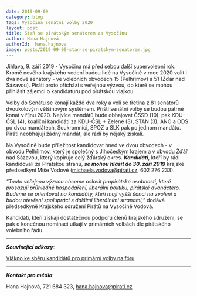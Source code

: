 ```yaml
---
date: 2019-09-09
category: blog
tags: Vysočina senátní volby 2020 
layout: post
title: Staň se pirátským senátorem za Vysočinu
author: Hana Hajnová
authorId:  hana.hajnova
image: posts/2019-09-09-stan-se-piratskym-senatorem.jpg
---
```


Jihlava, 9. září 2019 - Vysočina má před sebou další supervolební rok. Kromě nového krajského vedení budou lidé na Vysočině v roce 2020 volit i dva nové senátory - ve volebních obvodech 15 (Pelhřimov) a 51 (Žďár nad Sázavou). Piráti proto přichází s veřejnou výzvou, do které se mohou přihlásit zájemci o kandidaturu pod pirátskou vlajkou.  

Volby do Senátu se konají každé dva roky a volí se třetina z 81 senátorů dvoukolovým většinovým systémem. Příští senátní volby se budou patrně konat v říjnu 2020. Nejvíce mandátů bude obhajovat ČSSD (10), pak KDU-ČSL (4), koaliční kandidáti za KDU-ČSL + Zelené (3), STAN (3), ANO a ODS po dvou mandátech, Soukromníci, SPOZ a SLK pak po jednom mandátu. Piráti neobhajují žádný mandát, ale rádi by nějaký získali.

Na Vysočině bude příležitost kandidovat hned ve dvou obvodech - v obvodu Pelhřimov, který je společný s Jihočeským krajem a v obvodu Žďář nad Sázavou, který kopíruje celý žďárský okres. ***Kandidáti***, kteří by rádi kandidovali za Pirátskou stranu, ***se mohou hlásit do 30. září 2019*** krajské předsedkyni Míše Vodové (michaela.vodova@pirati.cz, 602 276 233).

*“Touto veřejnou výzvou chceme oslovit propirátské osobnosti, které prosazují průhledné hospodaření, liberální politiku, pirátské dvanáctero. Budeme se orientovat na kandidáty, kteří mají vyšší šanci na zvolení a budou otevření spolupráci s dalšími liberálními stranami,”* dodává předsedkyně Krajského sdružení Pirátů na Vysočině Vodová. 

Kandidáti, kteří získají dostatečnou podporu členů krajského sdružení, se pak o konečnou nominaci utkají v primárních volbách dle pirátského volebního řádu.


---

***Související odkazy***:

[Vlákno ke sběru kandidátů pro primární volby na fóru](https://forum.pirati.cz/viewtopic.php?f=84&t=48454)

---

***Kontakt pro média***:

Hana Hajnová, 721 684 323, hana.hajnova@pirati.cz
